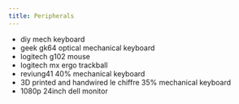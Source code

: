 ```yaml
---
title: Peripherals
---
```


- diy mech keyboard
- geek gk64 optical mechanical keyboard
- logitech g102 mouse
- logitech mx ergo trackball
- reviung41 40% mechanical keyboard
- 3D printed and handwired le chiffre 35% mechanical keyboard
- 1080p 24inch dell monitor
